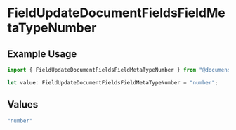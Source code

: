 # FieldUpdateDocumentFieldsFieldMetaTypeNumber

## Example Usage

```typescript
import { FieldUpdateDocumentFieldsFieldMetaTypeNumber } from "@documenso/sdk-typescript/models/operations";

let value: FieldUpdateDocumentFieldsFieldMetaTypeNumber = "number";
```

## Values

```typescript
"number"
```